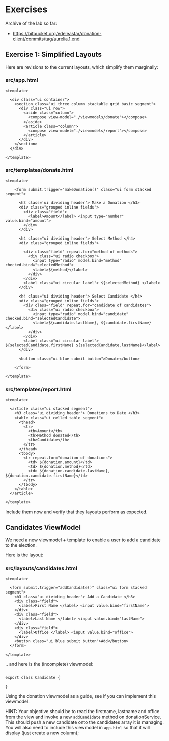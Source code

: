 # Exercises

Archive of the lab so far:

- <https://bitbucket.org/edeleastar/donation-client/commits/tag/aurelia.1.end>

## Exercise 1: Simplified Layouts

Here are revisions to the current layouts, which simplify them marginally:

### src/app.html

~~~
<template>

  <div class="ui container">
    <section class="ui three column stackable grid basic segment">
      <div class="ui row">
        <aside class="column">
          <compose view-model="./viewmodels/donate"></compose>
        </aside>
        <article class="column">
          <compose view-model="./viewmodels/report"></compose>
        </article>
      </div>
    </section>
  </div>

</template>
~~~

### src/templates/donate.html

~~~
<template>

    <form submit.trigger="makeDonation()" class="ui form stacked segment">

      <h3 class='ui dividing header'> Make a Donation </h3>
      <div class="grouped inline fields">
        <div class="field">
          <label>Amount</label> <input type="number" value.bind="amount">
        </div>
      </div>

      <h4 class="ui dividing header"> Select Method </h4>
      <div class="grouped inline fields">

        <div class="field" repeat.for="method of methods">
          <div class="ui radio checkbox">
            <input type="radio" model.bind="method" checked.bind="selectedMethod">
            <label>${method}</label>
          </div>
        </div>
        <label class="ui circular label"> ${selectedMethod} </label>
      </div>

      <h4 class="ui dividing header"> Select Candidate </h4>
      <div class="grouped inline fields">
        <div class="field" repeat.for="candidate of candidates">
          <div class="ui radio checkbox">
            <input type="radio" model.bind="candidate" checked.bind="selectedCandidate">
            <label>${candidate.lastName}, ${candidate.firstName}</label>
          </div>
        </div>
        <label class="ui circular label"> ${selectedCandidate.firstName} ${selectedCandidate.lastName}</label>
      </div>

      <button class="ui blue submit button">Donate</button>

    </form>

</template>
~~~

### src/templates/report.html

~~~
<template>

  <article class="ui stacked segment">
    <h3 class='ui dividing header'> Donations to Date </h3>
    <table class="ui celled table segment">
      <thead>
        <tr>
          <th>Amount</th>
          <th>Method donated</th>
          <th>Candidate</th>
        </tr>
      </thead>
      <tbody>
        <tr repeat.for="donation of donations">
          <td> ${donation.amount}</td>
          <td> ${donation.method}</td>
          <td> ${donation.candidate.lastName}, ${donation.candidate.firstName}</td>
        </tr>
      </tbody>
    </table>
  </article>

</template>
~~~

Include them now and verify that they layouts perform as expected.

## Candidates ViewModel

We need a new viewmodel + template to enable a user to add a candidate to the election.

Here is the layout:

### src/layouts/candidates.html

~~~
<template>

  <form submit.trigger="addCandidate()" class="ui form stacked segment">
    <h3 class="ui dividing header"> Add a Candidate </h3>
    <div class="field">
      <label>First Name </label> <input value.bind="firstName">
    </div>
    <div class="field">
      <label>Last Name </label> <input value.bind="lastName">
    </div>
    <div class="field">
      <label>Office </label> <input value.bind="office">
    </div>
    <button class="ui blue submit button">Add</button>
  </form>

</template>
~~~

.. and here is the (incomplete) viewmodel:

~~~

export class Candidate {

}
~~~

Using the donation viewmodel as a guide, see if you can implement this viewmodel.

HINT:  Your objective should be to read the firstname, lastname and office from the view and invoke a new `addCandidate` method on donationService. This should push a new candidate onto the candidates array it is managing. You will also need to include this viewmodel in `app.html` so that it will display (just create a new column);

